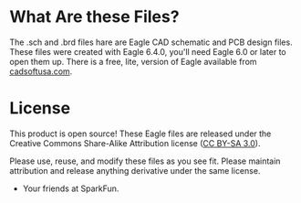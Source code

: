# What Are these Files?

The .sch and .brd files hare are Eagle CAD schematic and PCB design files.
These files were created with Eagle 6.4.0, you'll need Eagle 6.0 or later to open them up. There is a free, lite, version of Eagle available from [cadsoftusa.com](cadsoftusa.com).


# License

This product is open source! These Eagle files are released under the Creative Commons Share-Alike Attribution license ([CC BY-SA 3.0](http://creativecommons.org/licenses/by-sa/3.0/us/)).

Please use, reuse, and modify these files as you see fit. Please maintain attribution and release anything derivative under the same license.

- Your friends at SparkFun.